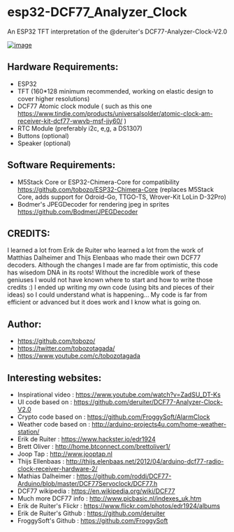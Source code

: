 # esp32-DCF77_Analyzer_Clock
An ESP32 TFT interpretation of the @deruiter's DCF77-Analyzer-Clock-V2.0


[![image](https://raw.githubusercontent.com/tobozo/esp32-DCF77_Analyzer_Clock/master/img/dcf77-demo.gif)](https://twitter.com/TobozoTagada/status/1163339957538344960?s=20)



Hardware Requirements:
----------------------
  - ESP32
  - TFT (160*128 minimum recommended, working on elastic design to cover higher resolutions)
  - DCF77 Atomic clock module ( such as this one https://www.tindie.com/products/universalsolder/atomic-clock-am-receiver-kit-dcf77-wwvb-msf-jjy60/ )
  - RTC Module (preferably i2c, e,g, a DS1307)
  - Buttons (optional)
  - Speaker (optional)

Software Requirements:
----------------------
  - M5Stack Core or ESP32-Chimera-Core for compatibility https://github.com/tobozo/ESP32-Chimera-Core (replaces M5Stack Core, adds support for Odroid-Go, TTGO-TS, Wrover-Kit LoLin D-32Pro)
  - Bodmer's JPEGDecoder for rendering jpeg in sprites https://github.com/Bodmer/JPEGDecoder

CREDITS:
--------
  I learned a lot from Erik de Ruiter who learned a lot from the work of Matthias Dalheimer and Thijs Elenbaas 
  who made their own DCF77 decoders. 
  Although the changes I made are far from optimistic, this code has wisedom DNA in its roots!
  Without the incredible work of these geniuses I would not have known where to start and how to write those credits :)
  I ended up writing my own code (using bits and pieces of their ideas) so I could understand what is happening...
  My code is far from efficient or advanced but it does work and I know what is going on.

Author:
-------
  - https://github.com/tobozo/
  - https://twitter.com/tobozotagada/
  - https://www.youtube.com/c/tobozotagada


Interesting websites:
---------------------
  - Inspirational video     : https://www.youtube.com/watch?v=ZadSU_DT-Ks
  - UI code based on        : https://github.com/deruiter/DCF77-Analyzer-Clock-V2.0
  - Crypto code based on    : https://github.com/FroggySoft/AlarmClock 
  - Weather code based on   : http://arduino-projects4u.com/home-weather-station/
  - Erik de Ruiter          : https://www.hackster.io/edr1924
  - Brett Oliver            : http://home.btconnect.com/brettoliver1/
  - Joop Tap                : http://www.jooptap.nl
  - Thijs Ellenbaas         : http://thijs.elenbaas.net/2012/04/arduino-dcf77-radio-clock-receiver-hardware-2/
  - Mathias Dalheimer       : https://github.com/roddi/DCF77-Arduino/blob/master/DCF77Servoclock/DCF77.h
  - DCF77 wikipedia         : https://en.wikipedia.org/wiki/DCF77
  - Much more DCF77 info    : http://www.picbasic.nl/indexes_uk.htm
  - Erik de Ruiter's Flickr : https://www.flickr.com/photos/edr1924/albums
  - Erik de Ruiter's Github : https://github.com/deruiter
  - FroggySoft's Github     : https://github.com/FroggySoft
  
